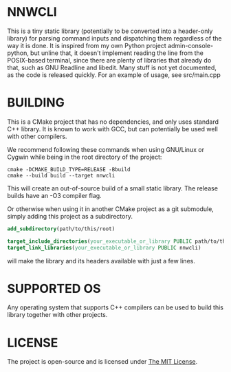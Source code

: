 # NNWCLI

This is a tiny static library (potentially to be converted into a header-only library) for parsing command inputs and dispatching them regardless of the way it is done.
It is inspired from my own Python project admin-console-python, but unline that, it doesn't implement reading the line from the POSIX-based terminal, since there are plenty of libraries that already do that, such as GNU Readline and libedit.
Many stuff is not yet documented, as the code is released quickly.
For an example of usage, see src/main.cpp

# BUILDING

This is a CMake project that has no dependencies, and only uses standard C++ library.
It is known to work with GCC, but can potentially be used well with other compilers.

We recommend following these commands when using GNU/Linux or Cygwin while being in the root directory of the project:

```
cmake -DCMAKE_BUILD_TYPE=RELEASE -Bbuild
cmake --build build --target nnwcli
```

This will create an out-of-source build of a small static library.
The release builds have an -O3 compiler flag.

Or otherwise when using it in another CMake project as a git submodule, simply adding this project as a subdirectory.

```cmake
add_subdirectory(path/to/this/root)

target_include_directories(your_executable_or_library PUBLIC path/to/this/root/include)
target_link_libraries(your_executable_or_library PUBLIC nnwcli)
```

will make the library and its headers available with just a few lines.

# SUPPORTED OS

Any operating system that supports C++ compilers can be used to build this library together with other projects.

# LICENSE

The project is open-source and is licensed under [The MIT License](https://opensource.org/license/mit).
